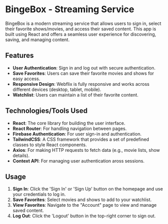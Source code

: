 # BingeBox - Streaming Service

BingeBox is a modern streaming service that allows users to sign in, select their favorite shows/movies, and access their saved content. This app is built using React and offers a seamless user experience for discovering, saving, and managing content.

## Features

- **User Authentication**: Sign in and log out with secure authentication.
- **Save Favorites**: Users can save their favorite movies and shows for easy access.
- **Responsive Design**: Webflix is fully responsive and works across different devices (desktop, tablet, mobile).
- **Watchlist**: Users can maintain a list of their favorite content.

## Technologies/Tools Used

- **React**: The core library for building the user interface.
- **React Router**: For handling navigation between pages.
- **Firebase Authentication**: For user sign-in and authentication.
- **TailwindCSS**: A CSS framework that provides a set of predefined classes to style React components.
- **Axios**: For making HTTP requests to fetch data (e.g., movie lists, show details).
- **Context API**: For managing user authentication aross sessions.

## Usage

1. **Sign In**: Click the 'Sign In' or 'Sign Up' button on the homepage and use your credentials to log in.
3. **Save Favorites**: Select movies and shows to add to your watchlist.
4. **View Favorites**: Navigate to the "Account" page to view and manage saved content.
5. **Log Out**: Click the 'Logout' button in the top-right corner to sign out.
